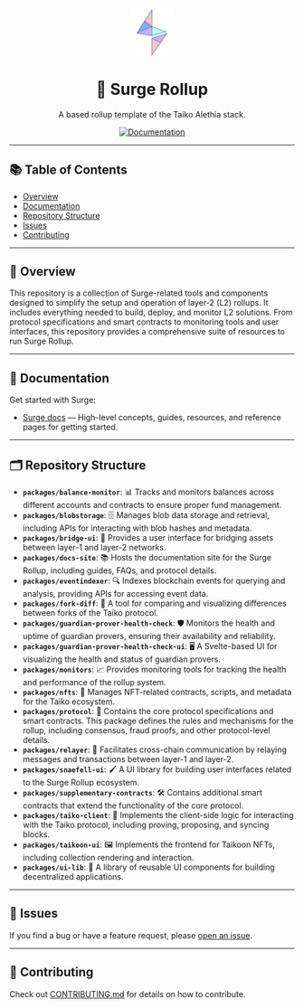 <p align="center">
  <img src="./.github/SurgeLogoOnly.svg" width="80" alt="Logo for Surge" />
</p>

<h1 align="center">
  🚀 Surge Rollup
</h1>

<p align="center">
  A based rollup template of the Taiko Alethia stack. 
</p>

<p align="center">
  <a href="https://docs.surge.wtf"><img src="https://img.shields.io/badge/docs-online-blue" alt="Documentation"></a>
</p>

---

## 📚 Table of Contents

- [Overview](#overview)
- [Documentation](#documentation)
- [Repository Structure](#repository-structure)
- [Issues](#issues)
- [Contributing](#contributing)

---

## 🌟 Overview

This repository is a collection of Surge-related tools and components designed to simplify the setup and operation of layer-2 (L2) rollups. It includes everything needed to build, deploy, and monitor L2 solutions. From protocol specifications and smart contracts to monitoring tools and user interfaces, this repository provides a comprehensive suite of resources to run Surge Rollup.

---

## 📖 Documentation

Get started with Surge:

- [Surge docs](https://docs.surge.wtf) — High-level concepts, guides, resources, and reference pages for getting started.

---

## 🗂️ Repository Structure

- **`packages/balance-monitor`**: 📊 Tracks and monitors balances across different accounts and contracts to ensure proper fund management.
- **`packages/blobstorage`**: 🗄️ Manages blob data storage and retrieval, including APIs for interacting with blob hashes and metadata.
- **`packages/bridge-ui`**: 🌉 Provides a user interface for bridging assets between layer-1 and layer-2 networks.
- **`packages/docs-site`**: 📚 Hosts the documentation site for the Surge Rollup, including guides, FAQs, and protocol details.
- **`packages/eventindexer`**: 🔍 Indexes blockchain events for querying and analysis, providing APIs for accessing event data.
- **`packages/fork-diff`**: 🔄 A tool for comparing and visualizing differences between forks of the Taiko protocol.
- **`packages/guardian-prover-health-check`**: 🛡️ Monitors the health and uptime of guardian provers, ensuring their availability and reliability.
- **`packages/guardian-prover-health-check-ui`**: 🖥️ A Svelte-based UI for visualizing the health and status of guardian provers.
- **`packages/monitors`**: 📈 Provides monitoring tools for tracking the health and performance of the rollup system.
- **`packages/nfts`**: 🎨 Manages NFT-related contracts, scripts, and metadata for the Taiko ecosystem.
- **`packages/protocol`**: 📜 Contains the core protocol specifications and smart contracts. This package defines the rules and mechanisms for the rollup, including consensus, fraud proofs, and other protocol-level details.
- **`packages/relayer`**: 🔗 Facilitates cross-chain communication by relaying messages and transactions between layer-1 and layer-2.
- **`packages/snaefell-ui`**: 🖌️ A UI library for building user interfaces related to the Surge Rollup ecosystem.
- **`packages/supplementary-contracts`**: 🛠️ Contains additional smart contracts that extend the functionality of the core protocol.
- **`packages/taiko-client`**: 🤖 Implements the client-side logic for interacting with the Taiko protocol, including proving, proposing, and syncing blocks.
- **`packages/taikoon-ui`**: 🖼️ Implements the frontend for Taikoon NFTs, including collection rendering and interaction.
- **`packages/ui-lib`**: 🧩 A library of reusable UI components for building decentralized applications.

---

## 🐛 Issues

If you find a bug or have a feature request, please [open an issue](https://github.com/NethermindEth/surge-taiko-mono/issues/new/choose).

---

## 🤝 Contributing

Check out [CONTRIBUTING.md](./CONTRIBUTING.md) for details on how to contribute.
